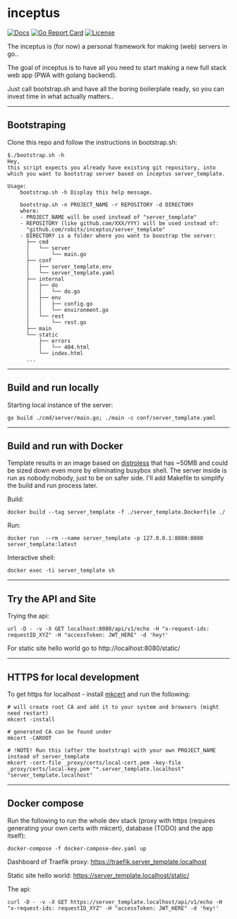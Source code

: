 # inceptus
[![Docs](https://img.shields.io/badge/docs-current-brightgreen.svg)](https://pkg.go.dev/github.com/robitx/inceptus)
[![Go Report Card](https://goreportcard.com/badge/github.com/robitx/inceptus)](https://goreportcard.com/report/github.com/robitx/inceptus)
[![License](https://img.shields.io/badge/license-MIT-blue.svg)](https://github.com/Robitx/inceptus/blob/main/LICENSE)

The inceptus is (for now) a personal framework for making (web) servers in go..

The goal of inceptus is to have all you need to start making a new full stack web app (PWA with golang backend).

Just call bootstrap.sh and have all the boring boilerplate ready, so you can invest time in what actually matters..

-------------------------------------
## Bootstraping

Clone this repo and follow the instructions in bootstrap.sh:
```
$./bootstrap.sh -h
Hey,
this script expects you already have existing git repository, into
which you want to bootstrap server based on inceptus server_template.

Usage:
    bootstrap.sh -h Display this help message.

    bootstrap.sh -n PROJECT_NAME -r REPOSITORY -d DIRECTORY
    where:
    - PROJECT_NAME will be used instead of "server_template"
    - REPOSITORY (like github.com/XXX/YYY) will be used instead of:
      "github.com/robitx/inceptus/server_template"
    - DIRECTORY is a folder where you want to boostrap the server:
      ├── cmd
      │   └── server
      │       └── main.go
      ├── conf
      │   ├── server_template.env
      │   └── server_template.yaml
      ├── internal
      │   ├── do
      │   │   └── do.go
      │   ├── env
      │   │   ├── config.go
      │   │   └── environment.go
      │   └── rest
      │       └── rest.go
      ├── main
      └── static
          ├── errors
          │   └── 404.html
          └── index.html
      ...
```

-------------------------------------

## Build and run locally

Starting local instance of the server:
```
go build ./cmd/server/main.go; ./main -c conf/server_template.yaml
```

-------------------------------------

## Build and run with Docker
Template results in an image based on [distroless](https://github.com/GoogleContainerTools/distroless) that has ~50MB and could be sized down even more by eliminating busybox shell. The server inside is run as nobody:nobody, just to be on safer side. I'll add Makefile to simplify the build and run process later.

Build:
```
docker build --tag server_template -f ./server_template.Dockerfile ./
```

Run:
```
docker run  --rm --name server_template -p 127.0.0.1:8080:8080 server_template:latest
```

Interactive shell:
```
docker exec -ti server_template sh
```

-------------------------------------

## Try the API and Site

Trying the api:
```
url -D - -v -X GET localhost:8080/api/v1/echo -H "x-request-ids: requestID_XYZ" -H "accessToken: JWT_HERE" -d 'hey!'
```

For static site hello world go to http://localhost:8080/static/


-------------------------------------

## HTTPS for local development
To get https for localhost - install [mkcert](https://github.com/FiloSottile/mkcert) and run the following:
```
# will create root CA and add it to your system and browsers (might need restart)
mkcert -install

# generated CA can be found under
mkcert -CAROOT

# !NOTE! Run this (after the bootstrap) with your own PROJECT_NAME instead of server_template
mkcert -cert-file _proxy/certs/local-cert.pem -key-file _proxy/certs/local-key.pem "*.server_template.localhost" "server_template.localhost"
```


-------------------------------------

## Docker compose
Run the following to run the whole dev stack (proxy with https (requires generating your own certs with mkcert), database (TODO) and the app itself):
```
docker-compose -f docker-compose-dev.yaml up
```

Dashboard of Traefik proxy: https://traefik.server_template.localhost

Static site hello world: https://server_template.localhost/static/

The api:
```
curl -D - -v -X GET https://server_template.localhost/api/v1/echo -H "x-request-ids: requestID_XYZ" -H "accessToken: JWT_HERE" -d 'hey!'
```